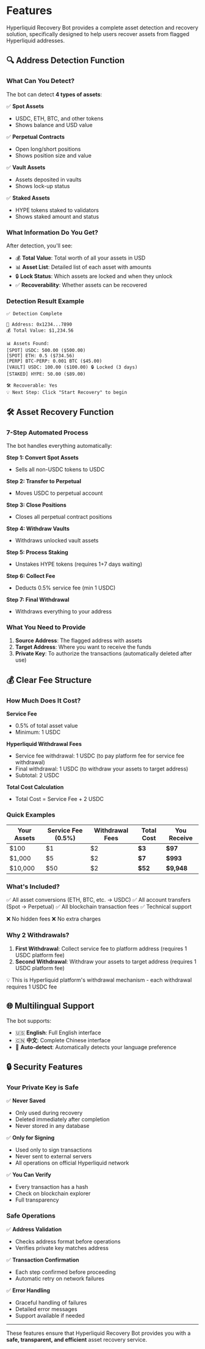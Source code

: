 # Features

Hyperliquid Recovery Bot provides a complete asset detection and recovery solution, specifically designed to help users recover assets from flagged Hyperliquid addresses.

## 🔍 Address Detection Function

### What Can You Detect?

The bot can detect **4 types of assets**:

✅ **Spot Assets**
- USDC, ETH, BTC, and other tokens
- Shows balance and USD value

✅ **Perpetual Contracts**
- Open long/short positions
- Shows position size and value

✅ **Vault Assets**
- Assets deposited in vaults
- Shows lock-up status

✅ **Staked Assets**
- HYPE tokens staked to validators
- Shows staked amount and status

### What Information Do You Get?

After detection, you'll see:
- 💰 **Total Value**: Total worth of all your assets in USD
- 📊 **Asset List**: Detailed list of each asset with amounts
- 🔒 **Lock Status**: Which assets are locked and when they unlock
- ✅ **Recoverability**: Whether assets can be recovered

### Detection Result Example
```
✅ Detection Complete

📍 Address: 0x1234...7890
💰 Total Value: $1,234.56

📊 Assets Found:
[SPOT] USDC: 500.00 ($500.00)
[SPOT] ETH: 0.5 ($734.56)
[PERP] BTC-PERP: 0.001 BTC ($45.00)
[VAULT] USDC: 100.00 ($100.00) 🔒 Locked (3 days)
[STAKED] HYPE: 50.00 ($89.00)

🛠️ Recoverable: Yes
💡 Next Step: Click "Start Recovery" to begin
```

## 🛠️ Asset Recovery Function

### 7-Step Automated Process

The bot handles everything automatically:

**Step 1: Convert Spot Assets**
- Sells all non-USDC tokens to USDC

**Step 2: Transfer to Perpetual**
- Moves USDC to perpetual account

**Step 3: Close Positions**
- Closes all perpetual contract positions

**Step 4: Withdraw Vaults**
- Withdraws unlocked vault assets

**Step 5: Process Staking**
- Unstakes HYPE tokens (requires 1+7 days waiting)

**Step 6: Collect Fee**
- Deducts 0.5% service fee (min 1 USDC)

**Step 7: Final Withdrawal**
- Withdraws everything to your address

### What You Need to Provide

1. **Source Address**: The flagged address with assets
2. **Target Address**: Where you want to receive the funds
3. **Private Key**: To authorize the transactions (automatically deleted after use)

## 💰 Clear Fee Structure

### How Much Does It Cost?

**Service Fee**
- 0.5% of total asset value
- Minimum: 1 USDC

**Hyperliquid Withdrawal Fees**
- Service fee withdrawal: 1 USDC (to pay platform fee for service fee withdrawal)
- Final withdrawal: 1 USDC (to withdraw your assets to target address)
- Subtotal: 2 USDC

**Total Cost Calculation**
- Total Cost = Service Fee + 2 USDC

### Quick Examples

| Your Assets | Service Fee (0.5%) | Withdrawal Fees | Total Cost | You Receive |
|-------------|-------------------|-----------------|------------|-------------|
| $100 | $1 | $2 | **$3** | **$97** |
| $1,000 | $5 | $2 | **$7** | **$993** |
| $10,000 | $50 | $2 | **$52** | **$9,948** |

### What's Included?

✅ All asset conversions (ETH, BTC, etc. → USDC)
✅ All account transfers (Spot → Perpetual)
✅ All blockchain transaction fees
✅ Technical support

❌ No hidden fees
❌ No extra charges

### Why 2 Withdrawals?

1. **First Withdrawal**: Collect service fee to platform address (requires 1 USDC platform fee)
2. **Second Withdrawal**: Withdraw your assets to target address (requires 1 USDC platform fee)

💡 This is Hyperliquid platform's withdrawal mechanism - each withdrawal requires 1 USDC fee

## 🌐 Multilingual Support

The bot supports:
- 🇺🇸 **English**: Full English interface
- 🇨🇳 **中文**: Complete Chinese interface
- 🔄 **Auto-detect**: Automatically detects your language preference

## 🔒 Security Features

### Your Private Key is Safe

✅ **Never Saved**
- Only used during recovery
- Deleted immediately after completion
- Never stored in any database

✅ **Only for Signing**
- Used only to sign transactions
- Never sent to external servers
- All operations on official Hyperliquid network

✅ **You Can Verify**
- Every transaction has a hash
- Check on blockchain explorer
- Full transparency

### Safe Operations

✅ **Address Validation**
- Checks address format before operations
- Verifies private key matches address

✅ **Transaction Confirmation**
- Each step confirmed before proceeding
- Automatic retry on network failures

✅ **Error Handling**
- Graceful handling of failures
- Detailed error messages
- Support available if needed

---

These features ensure that Hyperliquid Recovery Bot provides you with a **safe, transparent, and efficient** asset recovery service.
